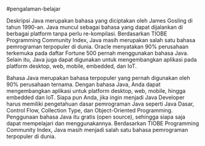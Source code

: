 #pengalaman-belajar

Deskripsi
Java merupakan bahasa yang diciptakan oleh James Gosling di tahun 1990-an. Java muncul sebagai bahasa yang dapat dijalankan di berbagai platform tanpa perlu re-kompilasi. Berdasarkan TIOBE Programming Community Index, Java masih merupakan salah satu bahasa pemrograman terpopuler di dunia. Oracle menyatakan 90% perusahaan terkemuka pada daftar Fortune 500 pernah menggunakan bahasa Java. Selain itu, Java juga dapat digunakan untuk mengembangkan aplikasi pada platform desktop, web, mobile, embedded, dan IoT. 

Bahasa Java merupakan bahasa terpopuler yang pernah digunakan oleh 90% perusahaan ternama.
Dengan bahasa Java, Anda dapat mengembangkan aplikasi untuk platform desktop, web, mobile, hingga embedded dan IoT.
Siapa pun Anda, jika ingin menjadi Java Developer harus memiliki pengetahuan dasar pemrograman Java seperti Java Dasar, Control Flow, Collection Type, dan Object-Oriented Programming.
Penggunaan bahasa Java itu gratis (open source), sehingga siapa saja dapat mempelajari dan menggunakannya.
Berdasarkan TIOBE Programming Community Index, Java masih menjadi salah satu bahasa pemrograman terpopuler di dunia. 
